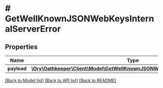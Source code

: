 # # GetWellKnownJSONWebKeysInternalServerError

## Properties

Name | Type | Description | Notes
------------ | ------------- | ------------- | -------------
**payload** | [**\Ory\Oathkeeper\Client\Model\GetWellKnownJSONWebKeysInternalServerErrorBody**](GetWellKnownJSONWebKeysInternalServerErrorBody.md) |  | [optional]

[[Back to Model list]](../../README.md#models) [[Back to API list]](../../README.md#endpoints) [[Back to README]](../../README.md)
